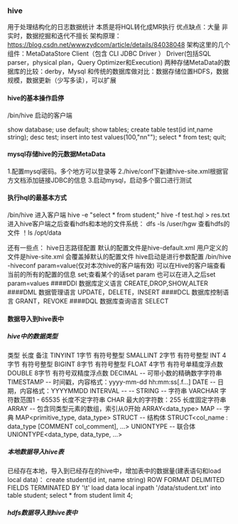 ### hive
用于处理结构化的日志数据统计
本质是将HQL转化成MR执行
优点缺点：大量 非实时，数据挖掘和迭代不擅长
架构原理：https://blog.csdn.net/wwwzydcom/article/details/84038048
架构这里的几个组件：MetaDataStore Client（包含 CLI JDBC Driver ）
Driver(包括SQL parser，physical plan，Query Optimizer和Execution)
两种存储MetaData的数据库的比较：derby，Mysql
和传统的数据库做对比：数据存储位置HDFS，数据规模，数据更新（少写多读），可以扩展
#### hive的基本操作启停
/bin/hive 启动的客户端

show database;
use default;
show tables;
create table test(id int,name string);
desc test;
insert into test values(100,"nn"");
select * from test;
quit;
#### mysql存储hive的元数据MetaData
1.配置mysql密码。多个地方可以登录等
2./hive/conf下新建hive-site.xml根据官方文档添加链接JDBC的信息
3.启动mysql，启动多个窗口进行测试
#### 执行hql的最基本方式
/bin/hive 进入客户端
hive -e "select * from student;"
hive -f test.hql > res.txt
进入hive客户端之后查看hdfs和本地的文件系统：
dfs -ls /user/hgw 查看hdfs的文件
！ls /opt/data

还有一些点：
hive日志路径配置
默认的配置文件是hive-default.xml
用户定义的文件是hive-site.xml 会覆盖掉默认的配置文件
hive启动是进行参数配置 /bin/hive -hiveconf param=value(仅对本次hive的客户端有效)
可以在Hive的客户端查看当前的所有的配置的信息 set;查看某个的话set param
也可以在进入之后set param=values
####DDl 数据库定义语言 CREATE,DROP,SHOW,ALTER
####DML 数据管理语言 UPDATE，DELETE，INSERT
####DCL 数据库控制语言 GRANT，REVOKE
####DQL  数据库查询语言 SELECT
#### 数据导入到hive表中
##### hive中的数据类型
类型	长度	备注
TINYINT	1字节	有符号整型
SMALLINT	2字节	有符号整型
INT	4字节	有符号整型
BIGINT	8字节	有符号整型
FLOAT	4字节	有符号单精度浮点数
DOUBLE	8字节	有符号双精度浮点数
DECIMAL	--	可带小数的精确数字字符串
TIMESTAMP	--	时间戳，内容格式：yyyy-mm-dd hh:mm:ss[.f...]
DATE	--	日期，内容格式：YYYY­MM­DD
INTERVAL	--	--
STRING	--	字符串
VARCHAR	字符数范围1 - 65535	长度不定字符串
CHAR	最大的字符数：255	长度固定字符串
ARRAY	--	包含同类型元素的数组，索引从0开始 ARRAY<data_type>
MAP	--	字典 MAP<primitive_type, data_type>
STRUCT	--	结构体 STRUCT<col_name : data_type [COMMENT col_comment], ...>
UNIONTYPE	--	联合体 UNIONTYPE<data_type, data_type, ...>
##### 本地数据导入hive表
已经存在本地，导入到已经存在的hive中，增加表中的数据量(建表语句和load local data)：
create student(id int, name string) ROW FORMAT DELIMITED FIELDS TERMINATED BY '\t'
load data local inpath '/data/student.txt' into table student;
select * from student limit 4;
##### hdfs数据导入到hive表中
